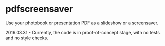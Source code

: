 # pdfscreensaver
Use your photobook or presentation PDF as a slideshow or a screensaver.

2016.03.31 - Currently, the code is in proof-of-concept stage, with no tests and no style checks.
